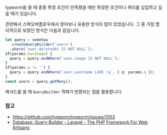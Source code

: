 typeorm을 쓸 때 종종 특정 조건이 만족했을 때만 특정한 조건이나 쿼리를 삽입하고 싶을 때가 있습니다. 

관련해서 스택오버플로우에서 찾아보니 유용한 방식이 많이 있었습니다. 그 중 가장 합리적으로 보였던 방식은 다음과 같습니다.

```typescript
let query = somehow
  .createQueryBuilder('users')
  .where(`user.deletedAt IS NOT NULL`);
if(params.hasImage) {
  query = query.andWhere(`user.image IS NOT NULL`);
}
if(params.q != '') {
  query = query.andWhere(`user.username LIKE :q`, { q: params.q });
}
const users = query.getMany();
```

메서드를 쓸 때 `QueryBuilder` 객체가 반환되는 점을 활용합니다. 

### 참고
- https://github.com/typeorm/typeorm/issues/3103
- [Database: Query Builder - Laravel - The PHP Framework For Web Artisans](https://laravel.com/docs/5.8/queries#conditional-clauses)